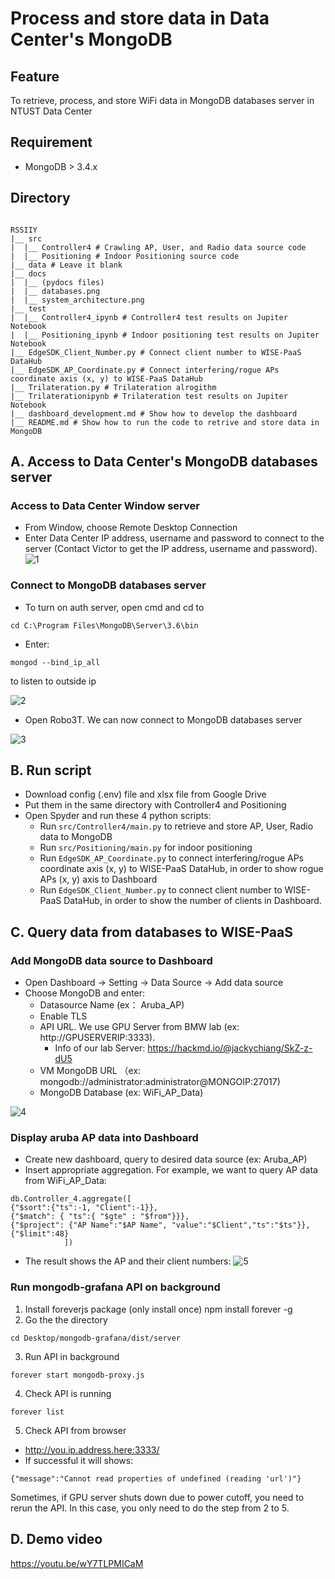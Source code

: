 # Process and store data in Data Center's MongoDB
## Feature
To retrieve, process, and store WiFi data in MongoDB databases server in NTUST Data Center

## Requirement
- MongoDB > 3.4.x
## Directory

```

RSSIIY
|__ src
|  |__ Controller4 # Crawling AP, User, and Radio data source code
|  |__ Positioning # Indoor Positioning source code
|__ data # Leave it blank
|__ docs
|  |__ (pydocs files)
|  |__ databases.png
|  |__ system_architecture.png 
|__ test
|  |__ Controller4_ipynb # Controller4 test results on Jupiter Notebook
|  |__ Positioning_ipynb # Indoor positioning test results on Jupiter Notebook
|__ EdgeSDK_Client_Number.py # Connect client number to WISE-PaaS DataHub
|__ EdgeSDK_AP_Coordinate.py # Connect interfering/rogue APs coordinate axis (x, y) to WISE-PaaS DataHub
|__ Trilateration.py # Trilateration alrogithm
|__ Trilaterationipynb # Trilateration test results on Jupiter Notebook
|__ dashboard_development.md # Show how to develop the dashboard
|__ README.md # Show how to run the code to retrive and store data in MongoDB

```

## A. Access to Data Center's MongoDB databases server

### Access to Data Center Window server

- From Window, choose Remote Desktop Connection
- Enter Data Center IP address, username and password to connect to the server (Contact Victor to get the IP address, username and password).
![1](https://github.com/nguyennam2010/RSSI4/assets/102983698/afa9a8e2-de01-4efc-a584-21cb8419e8c0)

### Connect to MongoDB databases server

- To turn on auth server, open cmd and cd to
```
cd C:\Program Files\MongoDB\Server\3.6\bin
```
- Enter:
```
mongod --bind_ip_all
```
to listen to outside ip

![2](https://github.com/nguyennam2010/RSSI4/assets/102983698/7b27766f-b1c4-4cf8-9141-782b28cb4e3a)

- Open Robo3T. We can now connect to MongoDB databases server

![3](https://github.com/nguyennam2010/RSSI4/assets/102983698/c16d77cf-8988-490b-8e12-f4bdecbadfc6)

## B. Run script 
- Download config (.env) file and xlsx file from Google Drive
- Put them in the same directory with Controller4 and Positioning
- Open Spyder and run these 4 python scripts:
  - Run ```src/Controller4/main.py``` to retrieve and store AP, User, Radio data to MongoDB
  - Run ```src/Positioning/main.py``` for indoor positioning
  - Run ```EdgeSDK_AP_Coordinate.py``` to connect interfering/rogue APs coordinate axis (x, y) to WISE-PaaS DataHub, in order to show rogue APs (x, y) axis to Dashboard
  - Run ```EdgeSDK_Client_Number.py``` to connect client number to WISE-PaaS DataHub, in order to show the number of clients in Dashboard.

## C. Query data from databases to WISE-PaaS

### Add MongoDB data source to Dashboard

- Open Dashboard -> Setting -> Data Source -> Add data source
- Choose MongoDB and enter:
    - Datasource Name (ex： Aruba_AP)
    - Enable TLS
    - API URL. We use GPU Server from BMW lab (ex: http://GPUSERVERIP:3333).
      - Info of our lab Server: https://hackmd.io/@jackychiang/SkZ-z-dU5
    - VM MongoDB URL （ex: mongodb://administrator:administrator@MONGOIP:27017)
    - MongoDB Database (ex: WiFi_AP_Data)

![4](https://github.com/nguyennam2010/RSSI4/assets/102983698/29f45d39-a42a-477c-9c74-8646312e45a8)

### Display aruba AP data into Dashboard

- Create new dashboard, query to desired data source (ex: Aruba_AP)
- Insert appropriate aggregation. For example, we want to query AP data from WiFi_AP_Data:

```
db.Controller_4.aggregate([
{"$sort":{"ts":-1, "Client":-1}},
{"$match": { "ts":{ "$gte" : "$from"}}}, 
{"$project": {"AP Name":"$AP Name", "value":"$Client","ts":"$ts"}},
{"$limit":48}
            ])
```

- The result shows the AP and their client numbers:
![5](https://github.com/nguyennam2010/RSSI4/assets/102983698/869f9c4c-d155-4bf9-b78c-5a9aca5cc696)



### Run mongodb-grafana API on background

1. Install foreverjs package (only install once) npm install forever -g
2. Go the the directory 
```
cd Desktop/mongodb-grafana/dist/server
```
3. Run API in background
```
forever start mongodb-proxy.js
```
4. Check API is running
```
forever list
```
5. Check API from browser
- http://you.ip.address.here:3333/
- If successful it will shows:
```
{"message":"Cannot read properties of undefined (reading 'url')"}
```
Sometimes, if GPU server shuts down due to power cutoff, you need to rerun the API. 
In this case, you only need to do the step from 2 to 5.

## D. Demo video

https://youtu.be/wY7TLPMICaM


